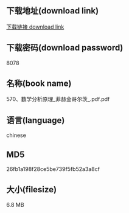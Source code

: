 ## 下载地址(download link)
[下载链接 download link](https://voluble-croquembouche-d321dc.netlify.app/?s=570%E3%80%81%E6%95%B0%E5%AD%A6%E5%88%86%E6%9E%90%E5%8E%9F%E7%90%86_%E8%8F%B2%E8%B5%AB%E9%87%91%E5%93%A5%E5%B0%94%E8%8C%A8_.pdf)

## 下载密码(download password)
8078

## 名称(book name)
570、数学分析原理_菲赫金哥尔茨_.pdf.pdf

## 语言(language)
chinese

## MD5
26fb1a198f28ce5be739f5fb52a3a8cf

## 大小(filesize)
6.8 MB
